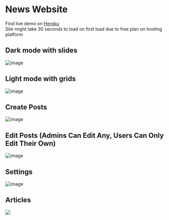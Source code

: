 # News Website
Find live demo on [Heroku](https://project490.herokuapp.com/)  
Site might take 30 seconds to load on first load due to free plan on hosting platform

## Dark mode with slides
![image](https://i.gyazo.com/1650ce5b9836ac0a3ecee958e2094740.jpg) 
## Light mode with grids
![image](https://i.gyazo.com/aaa9976e6cc71b687232d652c656a7ce.jpg)
## Create Posts
![image](https://i.gyazo.com/ac365b0f132537a48ef6cad952e61d60.png)
## Edit Posts (Admins Can Edit Any, Users Can Only Edit Their Own)
![image](https://i.gyazo.com/290bd3c049504ff7e8e0f3c922ec6dee.png)
## Settings
![image](https://i.gyazo.com/fcc66f761974457b4e4708372855586b.png)
## Articles
![](https://i.gyazo.com/5e7387caa9808eda7712843cc6d9b29c.png)

